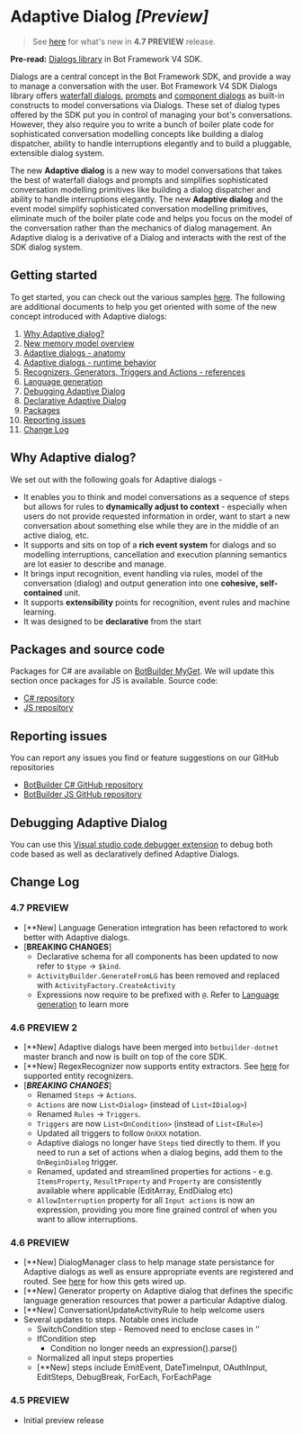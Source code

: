 # Adaptive Dialog *[Preview]*

> See [here](#Change-Log) for what's new in **4.7 PREVIEW** release.

**Pre-read:** [Dialogs library][1] in Bot Framework V4 SDK.

Dialogs are a central concept in the Bot Framework SDK, and provide a way to manage a conversation with the user. Bot Framework V4 SDK Dialogs library offers [waterfall dialogs][3], [prompts][2] and [component dialogs][4] as built-in constructs to model conversations via Dialogs. These set of dialog types offered by the SDK put you in control of managing your bot's conversations. However, they also require you to write a bunch of boiler plate code for sophisticated conversation modelling concepts like building a dialog dispatcher, ability to handle interruptions elegantly and to build a pluggable, extensible dialog system.

The new **Adaptive dialog** is a new way to model conversations that takes the best of waterfall dialogs and prompts and simplifies sophisticated conversation modelling primitives like building a dialog dispatcher and ability to handle interruptions elegantly. The new **Adaptive dialog** and the event model simplify sophisticated conversation modelling primitives, eliminate much of the boiler plate code and helps you focus on the model of the conversation rather than the mechanics of dialog management. An Adaptive dialog is a derivative of a Dialog and interacts with the rest of the SDK dialog system.

## Getting started
To get started, you can check out the various samples [here][5]. The following are additional documents to help you get oriented with some of the new concept introduced with Adaptive dialogs:  
1. [Why Adaptive dialog?](#Why-Adaptive-Dialog)
2. [New memory model overview][6]
3. [Adaptive dialogs - anatomy][7]
4. [Adaptive dialogs - runtime behavior][8]
5. [Recognizers, Generators, Triggers and Actions - references][9]
6. [Language generation][17]
6. [Debugging Adaptive Dialog][10]
7. [Declarative Adaptive Dialog][19]
8. [Packages](#Packages-and-source-code)
9. [Reporting issues](#Reporting-issues)
10. [Change Log](#change-log)

## Why Adaptive dialog?
We set out with the following goals for Adaptive dialogs - 
* It enables you to think and model conversations as a sequence of steps but allows for rules to **dynamically adjust to context** - especially when users do not provide requested information in order, want to start a new conversation about something else while they are in the middle of an active dialog, etc. 
* It supports and sits on top of a **rich event system** for dialogs and so modelling interruptions, cancellation and execution planning semantics are lot easier to describe and manage.
* It brings input recognition, event handling via rules, model of the conversation (dialog) and output generation into one **cohesive, self-contained** unit. 
* It supports **extensibility** points for recognition, event rules and machine learning.
* It was designed to be **declarative** from the start

## Packages and source code
Packages for C# are available on [BotBuilder MyGet][14]. We will update this section once packages for JS is available.
Source code: 
- [C# repository][15]
- [JS repository][16]

## Reporting issues
You can report any issues you find or feature suggestions on our GitHub repositories
- [BotBuilder C# GitHub repository][12]
- [BotBuilder JS GitHub repository][13]

## Debugging Adaptive Dialog
You can use this [Visual studio code debugger extension][18] to debug both code based as well as declaratively defined Adaptive Dialogs.

## Change Log
### 4.7 PREVIEW
- \[**New\] Language Generation integration has been refactored to work better with Adaptive dialogs.
- \[**BREAKING CHANGES**\]
    - Declarative schema for all components has been updated to now refer to `$type` -> `$kind`.
    - `ActivityBuilder.GenerateFromLG` has been removed and replaced with `ActivityFactory.CreateActivity`
    - Expressions now require to be prefixed with `@`. Refer to [Language generation][32] to learn more
### 4.6 PREVIEW 2
- \[**New\] Adaptive dialogs have been merged into `botbuilder-dotnet` master branch and now is built on top of the core SDK.
- \[**New\] RegexRecognizer now supports entity extractors. See [here][31] for supported entity recognizers.
- \[***BREAKING CHANGES***\] 
  - Renamed `Steps` -> `Actions`.
  - `Actions` are now `List<Dialog>` (instead of `List<IDialog>`)
  - Renamed `Rules` -> `Triggers`. 
  - `Triggers` are now `List<OnCondition>` (instead of `List<IRule>`)
  - Updated all triggers to follow `OnXXX` notation. 
  - Adaptive dialogs no longer have `Steps` tied directly to them. If you need to run a set of actions when a dialog begins, add them to the `OnBeginDialog` trigger.
  - Renamed, updated and streamlined properties for actions - e.g. `ItemsProperty`, `ResultProperty` and `Property` are consistently available where applicable (EditArray, EndDialog etc)
  - `AllowInterruption` property for all `Input actions` is now an expression, providing you more fine grained control of when you want to allow interruptions.

### 4.6 PREVIEW
- \[**New\] DialogManager class to help manage state persistance for Adaptive dialogs as well as ensure appropriate events are registered and routed. See [here][30] for how this gets wired up. 
- \[**New\] Generator property on Adaptive dialog that defines the specific language generation resources that power a particular Adaptive dialog. 
- \[**New\] ConversationUpdateActivityRule to help welcome users
- Several updates to steps. Notable ones include
    - SwitchCondition step - Removed need to enclose cases in ‘’
    - IfCondition step
         - Condition no longer needs an expression().parse()
    - Normalized all input steps properties
    - \[**New\] steps include EmitEvent, DateTimeInput, OAuthInput, EditSteps, DebugBreak, ForEach, ForEachPage

### 4.5 PREVIEW
- Initial preview release

[1]:https://docs.microsoft.com/en-us/azure/bot-service/bot-builder-concept-dialog?view=azure-bot-service-4.0
[2]:https://docs.microsoft.com/en-us/azure/bot-service/bot-builder-concept-dialog?view=azure-bot-service-4.0#prompts
[3]:https://docs.microsoft.com/en-us/azure/bot-service/bot-builder-concept-dialog?view=azure-bot-service-4.0#waterfall-dialogs
[4]:https://docs.microsoft.com/en-us/azure/bot-service/bot-builder-concept-dialog?view=azure-bot-service-4.0#component-dialog
[5]:./csharp_dotnetcore
[6]:./docs/memory-model-overview.md
[7]:./docs/anatomy-and-runtime-behavior.md#anatomy-adaptive-dialog
[8]:./docs/anatomy-and-runtime-behavior.md#runtime-behavior-adaptive-dialog
[9]:./docs/recognizers-rules-steps-reference.md
[10]:#Debugging-Adaptive-Dialog
[12]:https://github.com/microsoft/botbuilder-dotnet/issues
[13]:https://github.com/microsoft/botbuilder-js/issues
[14]:https://botbuilder.myget.org/gallery/botbuilder-v4-dotnet-daily
[15]:https://github.com/microsoft/botbuilder-dotnet
[16]:https://github.com/microsoft/botbuilder-js/tree/4.future
[17]:./docs/language-generation.md
[18]:https://marketplace.visualstudio.com/items?itemName=tomlm.vscode-dialog-debugger
[19]:./declarative/60.AdaptiveBot/
[30]:./csharp_dotnetcore/todo-bot/Bots/DialogBot.cs
[31]:https://github.com/microsoft/botbuilder-dotnet/tree/master/libraries/Microsoft.Bot.Builder.Dialogs.Adaptive/Recognizers/EntityRecognizers
[32]:../language-generation/README.md#4.7-PREVIEW
